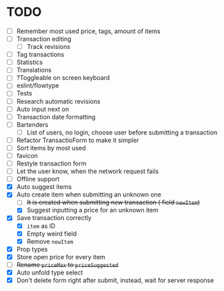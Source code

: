 # TODO
- [ ] Remember most used price, tags, amount of items
- [ ] Transaction editing
    - [ ] Track revisions
- [ ] Tag transactions
- [ ] Statistics
- [ ] Translations
- [ ] ?Toggleable on screen keyboard
- [ ] eslint/flowtype
- [ ] Tests
- [ ] Research automatic revisions
- [ ] Auto input next on
- [ ] Transaction date formatting
- [ ] Bartenders
    - [ ] List of users, no login, choose user before submitting a transaction
- [ ] Refactor TransactioForm to make it simpler
- [ ] Sort items by most used
- [ ] favicon
- [ ] Restyle transaction form
- [ ] Let the user know, when the network request fails
- [ ] Offline support
- [x] Auto suggest items
- [x] Auto create item when submitting an unknown one
    - [ ] ~~It is created when submitting new transaction ( field `newItem`)~~
    - [x] Suggest inputting a price for an unknown item
- [x] Save transaction correctly
    - [x] `item` as ID
    - [x] Empty weird field
    - [x] Remove `newItem`
- [x] Prop types
- [x] Store open price for every item
- [ ] ~~Rename `priceMax` to `priceSuggested`~~
- [x] Auto unfold type select
- [x] Don't delete form right after submit, instead, wait for server response
